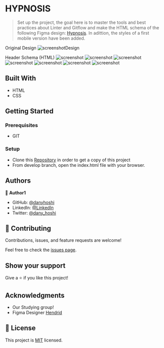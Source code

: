 # HYPNOSIS

> Set up the project, the goal here is to master the tools and best practices about Linter and Gitflow and make the HTML schema of the following Figma design: [Hypnosis](https://www.figma.com/file/Ff1dN18GQSNumaa3Iz3BM1/Hypnosis---Neobrutalism-Magazine-Template-(Community)?node-id=49%3A15&t=eJPvslzLnvi5LgPR-0). In adittion, the styles of a first mobile version have been added.

Original Design
![screenshotDesign](./hypnosis-images/screenShotDesign.jpg)

Header Schema (HTML)
![screenshot](./hypnosis-images/screenMobile1.jpg)
![screenshot](./hypnosis-images/screenMobile2.jpg)
![screenshot](./hypnosis-images/screenMobile3.jpg)
![screenshot](./hypnosis-images/screenMobile4.jpg)
![screenshot](./hypnosis-images/screenMobile5.jpg)
![screenshot](./hypnosis-images/screenMobile6.jpg)
![screenshot](./hypnosis-images/screenMobile7.jpg)

## Built With

- HTML
- CSS

## Getting Started


### Prerequisites
- GIT 

### Setup
- Clone this [Repository](https://github.com/danyhoshi/hypnosis-project) in order to get a copy of this project
- From develop branch, open the index.html file with your browser.

## Authors

👤 **Author1**

- GitHub: [@danyhoshi](https://github.com/danyhoshi)
- LinkedIn: [@LinkedIn](https://www.linkedin.com/in/daniela-gonz%C3%A1lez-ba16a556/)
- Twitter: [@dany_hoshi](https://twitter.com/Dany_hoshi)

## 🤝 Contributing

Contributions, issues, and feature requests are welcome!

Feel free to check the [issues page](../../issues/).

## Show your support

Give a ⭐️ if you like this project!

## Acknowledgments

- Our Studying group!
- Figma Designer [Hendrid](hendridg@gmail.com)

## 📝 License

This project is [MIT](./MIT.md) licensed.
